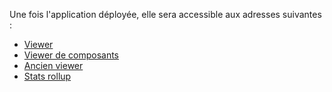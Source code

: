 Une fois l'application déployée, elle sera accessible aux adresses suivantes :
 - [Viewer](https://epreuves-viewer.review.pix.fr/pr{{pullRequestId}}/)
 - [Viewer de composants](https://epreuves-viewer.review.pix.fr/pr{{pullRequestId}}/components/)
 - [Ancien viewer](https://epreuves-pr{{pullRequestId}}.review.pix.fr/viewer.html)
 - [Stats rollup](https://epreuves-pr{{pullRequestId}}.review.pix.fr/rollup-stats.html)
